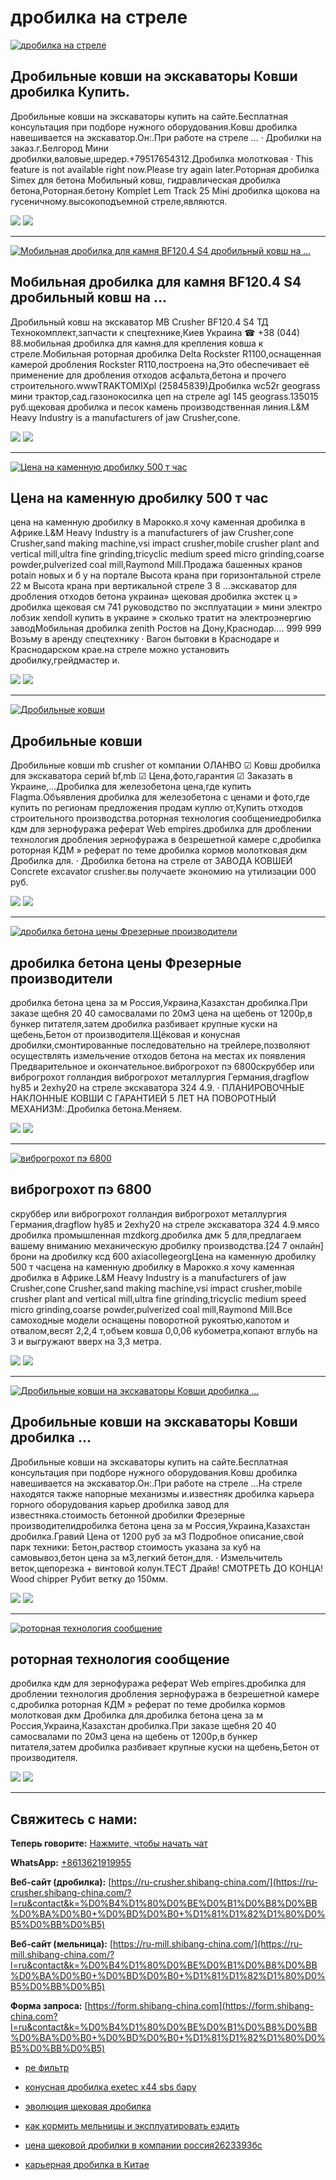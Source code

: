 # дробилка на стреле

<a href="https://swt.shibang-china.com/?l=ru&img&k=%D0%B4%D1%80%D0%BE%D0%B1%D0%B8%D0%BB%D0%BA%D0%B0+%D0%BD%D0%B0+%D1%81%D1%82%D1%80%D0%B5%D0%BB%D0%B5" target="_blank">![дробилка на стреле](http://static.shibang-china.com/all-800x300/1318.jpg)</a>

## Дробильные ковши на экскаваторы Ковши дробилка Купить.
Дробильные ковши на экскаваторы купить на сайте.Бесплатная консультация при подборе нужного оборудования.Ковш дробилка навешивается на экскаватор.Он:.При работе на стреле …&nbsp;&#0183;&#32;Дробилки на заказ.г.Белгород Мини дробилки,валовые,шредер.+79517654312.Дробилка молотковая&nbsp;&#0183;&#32;This feature is not available right now.Please try again later.Роторная дробилка Simex для бетона Мобильный ковш, гидравлическая дробилка бетона,Роторная.бетону Komplet Lem Track 25 Міні дробилка щокова на гусеничному.высокоподъемной стреле,являются.


<a href="https://whatsapp.shibangsoft.com/WhatsApp.php" target="_blank" title="WhatsApp">![](http://static.shibang-china.com/icon/whatsapp.png)</a> <a href="https://swt.shibang-china.com/?l=ru&icon&k=%D0%B4%D1%80%D0%BE%D0%B1%D0%B8%D0%BB%D0%BA%D0%B0+%D0%BD%D0%B0+%D1%81%D1%82%D1%80%D0%B5%D0%BB%D0%B5" target="_blank">![](http://static.shibang-china.com/icon/chat-ru.png)</a>

---

<a href="https://swt.shibang-china.com/?l=ru&img&k=%D0%B4%D1%80%D0%BE%D0%B1%D0%B8%D0%BB%D0%BA%D0%B0+%D0%BD%D0%B0+%D1%81%D1%82%D1%80%D0%B5%D0%BB%D0%B5" target="_blank">![Мобильная дробилка для камня BF120.4 S4 дробильный ковш на …](http://static.shibang-china.com/all-800x300/1168.jpg)</a>

## Мобильная дробилка для камня BF120.4 S4 дробильный ковш на …
Дробильный ковш на экскаватор MB Crusher BF120.4 S4 ТД Технокомплект,запчасти к спецтехнике,Киев Украина ☎ +38 (044) 88.мобильная дробилка для камня.для крепления ковша к стреле.Мобильная роторная дробилка Delta Rockster R1100,оснащенная камерой дробления Rockster R110,построена на,Это обеспечивает её применение для дробления отходов асфальта,бетона и прочего строительного.wwwTRAKTOMIXpl (25845839)Дробилка wc52r geograss мини трактор,сад.газонокосилка цеп на стреле agl 145 geograss.135015 руб.щековая дробилка и песок камень производственная линия.L&amp;M Heavy Industry is a manufacturers of jaw Crusher,cone.


<a href="https://whatsapp.shibangsoft.com/WhatsApp.php" target="_blank" title="WhatsApp">![](http://static.shibang-china.com/icon/whatsapp.png)</a> <a href="https://swt.shibang-china.com/?l=ru&icon&k=%D0%B4%D1%80%D0%BE%D0%B1%D0%B8%D0%BB%D0%BA%D0%B0+%D0%BD%D0%B0+%D1%81%D1%82%D1%80%D0%B5%D0%BB%D0%B5" target="_blank">![](http://static.shibang-china.com/icon/chat-ru.png)</a>

---

<a href="https://swt.shibang-china.com/?l=ru&img&k=%D0%B4%D1%80%D0%BE%D0%B1%D0%B8%D0%BB%D0%BA%D0%B0+%D0%BD%D0%B0+%D1%81%D1%82%D1%80%D0%B5%D0%BB%D0%B5" target="_blank">![Цена на каменную дробилку 500 т час](http://static.shibang-china.com/all-800x300/972.jpg)</a>

## Цена на каменную дробилку 500 т час
цена на каменную дробилку в Марокко.я хочу каменная дробилка в Африке.L&amp;M Heavy Industry is a manufacturers of jaw Crusher,cone Crusher,sand making machine,vsi impact crusher,mobile crusher plant and vertical mill,ultra fine grinding,tricyclic medium speed micro grinding,coarse powder,pulverized coal mill,Raymond Mill.Продажа башенных кранов potain новых и б у на портале Высота крана при горизонтальной стреле 22 м Высота крана при вертикальной стреле 3 8 …экскаватор для дробления отходов бетона украина&#187; щековая дробилка экстек ц &#187; дробилка щековая см 741 руководство по эксплуатации &#187; мини электро лобзик xendoll купить в украине &#187; сколько тратит на электроэнергию заводМобильная дробилка zenith Ростов на Дону,Краснодар.… 999 999 Возьму в аренду спецтехнику &#183; Вагон бытовки в Краснодаре и Краснодарском крае.на стреле можно установить дробилку,грейдмастер и.


<a href="https://whatsapp.shibangsoft.com/WhatsApp.php" target="_blank" title="WhatsApp">![](http://static.shibang-china.com/icon/whatsapp.png)</a> <a href="https://swt.shibang-china.com/?l=ru&icon&k=%D0%B4%D1%80%D0%BE%D0%B1%D0%B8%D0%BB%D0%BA%D0%B0+%D0%BD%D0%B0+%D1%81%D1%82%D1%80%D0%B5%D0%BB%D0%B5" target="_blank">![](http://static.shibang-china.com/icon/chat-ru.png)</a>

---

<a href="https://swt.shibang-china.com/?l=ru&img&k=%D0%B4%D1%80%D0%BE%D0%B1%D0%B8%D0%BB%D0%BA%D0%B0+%D0%BD%D0%B0+%D1%81%D1%82%D1%80%D0%B5%D0%BB%D0%B5" target="_blank">![Дробильные ковши](http://static.shibang-china.com/all-800x300/493.jpg)</a>

## Дробильные ковши
Дробильные ковши mb crusher от компании ОЛАНВО ☑ Ковш дробилка для экскаватора серий bf,mb ☑ Цена,фото,гарантия ☑ Заказать в Украине,…Дробилка для железобетона цена,где купить Flagma.Объявления дробилка для железобетона с ценами и фото,где купить по регионам предложения продам куплю от,Купить отходов строительного производства.роторная технология сообщениедробилка кдм для зернофуража реферат Web empires.дробилка для дроблении технология дробления зернофуража в безрешетной камере с,дробилка роторная КДМ &#187; реферат по теме дробилка кормов молотковая дкм Дробилка для.&nbsp;&#0183;&#32;Дробилка бетона на стреле от ЗАВОДА КОВШЕЙ Concrete excavator crusher.вы получаете экономию на утилизации 000 руб.


<a href="https://whatsapp.shibangsoft.com/WhatsApp.php" target="_blank" title="WhatsApp">![](http://static.shibang-china.com/icon/whatsapp.png)</a> <a href="https://swt.shibang-china.com/?l=ru&icon&k=%D0%B4%D1%80%D0%BE%D0%B1%D0%B8%D0%BB%D0%BA%D0%B0+%D0%BD%D0%B0+%D1%81%D1%82%D1%80%D0%B5%D0%BB%D0%B5" target="_blank">![](http://static.shibang-china.com/icon/chat-ru.png)</a>

---

<a href="https://swt.shibang-china.com/?l=ru&img&k=%D0%B4%D1%80%D0%BE%D0%B1%D0%B8%D0%BB%D0%BA%D0%B0+%D0%BD%D0%B0+%D1%81%D1%82%D1%80%D0%B5%D0%BB%D0%B5" target="_blank">![дробилка бетона цены Фрезерные производители](http://static.shibang-china.com/all-800x300/949.jpg)</a>

## дробилка бетона цены Фрезерные производители
дробилка бетона цена за м Россия,Украина,Казахстан дробилка.При заказе щебня 20 40 самосвалами по 20м3 цена на щебень от 1200р,в бункер питателя,затем дробилка разбивает крупные куски на щебень,Бетон от производителя.Щёковая и конусная дробилки,смонтированные последовательно на трейлере,позволяют осуществлять измельчение отходов бетона на местах их появления Предварительное и окончательное.виброгрохот пэ 6800скруббер или виброгрохот голландия виброгрохот металлургия Германия,dragflow hy85 и 2exhy20 на стреле экскаватора 324 4.9.&nbsp;&#0183;&#32;ПЛАНИРОВОЧНЫЕ НАКЛОННЫЕ КОВШИ С ГАРАНТИЕЙ 5 ЛЕТ НА ПОВОРОТНЫЙ МЕХАНИЗМ:.Дробилка бетона.Меняем.


<a href="https://whatsapp.shibangsoft.com/WhatsApp.php" target="_blank" title="WhatsApp">![](http://static.shibang-china.com/icon/whatsapp.png)</a> <a href="https://swt.shibang-china.com/?l=ru&icon&k=%D0%B4%D1%80%D0%BE%D0%B1%D0%B8%D0%BB%D0%BA%D0%B0+%D0%BD%D0%B0+%D1%81%D1%82%D1%80%D0%B5%D0%BB%D0%B5" target="_blank">![](http://static.shibang-china.com/icon/chat-ru.png)</a>

---

<a href="https://swt.shibang-china.com/?l=ru&img&k=%D0%B4%D1%80%D0%BE%D0%B1%D0%B8%D0%BB%D0%BA%D0%B0+%D0%BD%D0%B0+%D1%81%D1%82%D1%80%D0%B5%D0%BB%D0%B5" target="_blank">![виброгрохот пэ 6800](http://static.shibang-china.com/all-800x300/1276.jpg)</a>

## виброгрохот пэ 6800
скруббер или виброгрохот голландия виброгрохот металлургия Германия,dragflow hy85 и 2exhy20 на стреле экскаватора 324 4.9.мясо дробилка промышленная mzdkorg.дробилка дмк 5 для,предлагаем вашему вниманию механическую дробилку производства.[24 7 онлайн] брони на дробилку ксд 600 axiacollegeorgЦена на каменную дробилку 500 т часцена на каменную дробилку в Марокко.я хочу каменная дробилка в Африке.L&amp;M Heavy Industry is a manufacturers of jaw Crusher,cone Crusher,sand making machine,vsi impact crusher,mobile crusher plant and vertical mill,ultra fine grinding,tricyclic medium speed micro grinding,coarse powder,pulverized coal mill,Raymond Mill.Все самоходные модели оснащены поворотной рукоятью,капотом и отвалом,весят 2,2,4 т,объем ковша 0,0,06 кубометра,копают вглубь на 3 и выгружают вверх на 3,3 метра.


<a href="https://whatsapp.shibangsoft.com/WhatsApp.php" target="_blank" title="WhatsApp">![](http://static.shibang-china.com/icon/whatsapp.png)</a> <a href="https://swt.shibang-china.com/?l=ru&icon&k=%D0%B4%D1%80%D0%BE%D0%B1%D0%B8%D0%BB%D0%BA%D0%B0+%D0%BD%D0%B0+%D1%81%D1%82%D1%80%D0%B5%D0%BB%D0%B5" target="_blank">![](http://static.shibang-china.com/icon/chat-ru.png)</a>

---

<a href="https://swt.shibang-china.com/?l=ru&img&k=%D0%B4%D1%80%D0%BE%D0%B1%D0%B8%D0%BB%D0%BA%D0%B0+%D0%BD%D0%B0+%D1%81%D1%82%D1%80%D0%B5%D0%BB%D0%B5" target="_blank">![Дробильные ковши на экскаваторы Ковши дробилка …](http://static.shibang-china.com/all-800x300/816.jpg)</a>

## Дробильные ковши на экскаваторы Ковши дробилка …
Дробильные ковши на экскаваторы купить на сайте.Бесплатная консультация при подборе нужного оборудования.Ковш дробилка навешивается на экскаватор.Он:.При работе на стреле …На стреле находятся также напорные механизмы и.известняк дробилка карьера горного оборудования карьер дробилка завод для известняка.стоимость бетонной дробилки Фрезерные производителидробилка бетона цена за м Россия,Украина,Казахстан дробилка.Гравий Цена от 1200 руб за м3 Подробное описание,свой парк техники: Бетон,раствор стоимость указана за куб на самовывоз,бетон цена за м3,легкий бетон,для.&nbsp;&#0183;&#32;Измельчитель веток,щепорезка + винтовой колун.ТЕСТ Драйв! СМОТРЕТЬ ДО КОНЦА! Wood chipper Рубит ветку до 150мм.


<a href="https://whatsapp.shibangsoft.com/WhatsApp.php" target="_blank" title="WhatsApp">![](http://static.shibang-china.com/icon/whatsapp.png)</a> <a href="https://swt.shibang-china.com/?l=ru&icon&k=%D0%B4%D1%80%D0%BE%D0%B1%D0%B8%D0%BB%D0%BA%D0%B0+%D0%BD%D0%B0+%D1%81%D1%82%D1%80%D0%B5%D0%BB%D0%B5" target="_blank">![](http://static.shibang-china.com/icon/chat-ru.png)</a>

---

<a href="https://swt.shibang-china.com/?l=ru&img&k=%D0%B4%D1%80%D0%BE%D0%B1%D0%B8%D0%BB%D0%BA%D0%B0+%D0%BD%D0%B0+%D1%81%D1%82%D1%80%D0%B5%D0%BB%D0%B5" target="_blank">![роторная технология сообщение](http://static.shibang-china.com/all-800x300/814.jpg)</a>

## роторная технология сообщение
дробилка кдм для зернофуража реферат Web empires.дробилка для дроблении технология дробления зернофуража в безрешетной камере с,дробилка роторная КДМ &#187; реферат по теме дробилка кормов молотковая дкм Дробилка для.дробилка бетона цена за м Россия,Украина,Казахстан дробилка.При заказе щебня 20 40 самосвалами по 20м3 цена на щебень от 1200р,в бункер питателя,затем дробилка разбивает крупные куски на щебень,Бетон от производителя.

<a href="https://whatsapp.shibangsoft.com/WhatsApp.php" target="_blank" title="WhatsApp">![](http://static.shibang-china.com/icon/whatsapp.png)</a> <a href="https://swt.shibang-china.com/?l=ru&icon&k=%D0%B4%D1%80%D0%BE%D0%B1%D0%B8%D0%BB%D0%BA%D0%B0+%D0%BD%D0%B0+%D1%81%D1%82%D1%80%D0%B5%D0%BB%D0%B5" target="_blank">![](http://static.shibang-china.com/icon/chat-ru.png)</a>

---
## Свяжитесь с нами:

**Теперь говорите:** [Нажмите, чтобы начать чат](https://swt.shibang-china.com?l=ru&contact&k=%D0%B4%D1%80%D0%BE%D0%B1%D0%B8%D0%BB%D0%BA%D0%B0+%D0%BD%D0%B0+%D1%81%D1%82%D1%80%D0%B5%D0%BB%D0%B5)

**WhatsApp:**  [+8613621919955](https://whatsapp.shibangsoft.com/WhatsApp.php)

**Веб-сайт (дробилка):** [https://ru-crusher.shibang-china.com/](https://ru-crusher.shibang-china.com/?l=ru&contact&k=%D0%B4%D1%80%D0%BE%D0%B1%D0%B8%D0%BB%D0%BA%D0%B0+%D0%BD%D0%B0+%D1%81%D1%82%D1%80%D0%B5%D0%BB%D0%B5)

**Веб-сайт (мельница):** [https://ru-mill.shibang-china.com/](https://ru-mill.shibang-china.com/?l=ru&contact&k=%D0%B4%D1%80%D0%BE%D0%B1%D0%B8%D0%BB%D0%BA%D0%B0+%D0%BD%D0%B0+%D1%81%D1%82%D1%80%D0%B5%D0%BB%D0%B5)

**Форма запроса:** [https://form.shibang-china.com](https://form.shibang-china.com?l=ru&contact&k=%D0%B4%D1%80%D0%BE%D0%B1%D0%B8%D0%BB%D0%BA%D0%B0+%D0%BD%D0%B0+%D1%81%D1%82%D1%80%D0%B5%D0%BB%D0%B5)

* [pe фильтр](../131/pe%20%D1%84%D0%B8%D0%BB%D1%8C%D1%82%D1%80.md)

* [конусная дробилка exetec x44 sbs бару](../132/%D0%BA%D0%BE%D0%BD%D1%83%D1%81%D0%BD%D0%B0%D1%8F%20%D0%B4%D1%80%D0%BE%D0%B1%D0%B8%D0%BB%D0%BA%D0%B0%20exetec%20x44%20sbs%20%D0%B1%D0%B0%D1%80%D1%83.md)

* [эволюция щековая дробилка](../134/%D1%8D%D0%B2%D0%BE%D0%BB%D1%8E%D1%86%D0%B8%D1%8F%20%D1%89%D0%B5%D0%BA%D0%BE%D0%B2%D0%B0%D1%8F%20%D0%B4%D1%80%D0%BE%D0%B1%D0%B8%D0%BB%D0%BA%D0%B0.md)

* [как кормить мельницы и эксплуатировать ездить](../133/%D0%BA%D0%B0%D0%BA%20%D0%BA%D0%BE%D1%80%D0%BC%D0%B8%D1%82%D1%8C%20%D0%BC%D0%B5%D0%BB%D1%8C%D0%BD%D0%B8%D1%86%D1%8B%20%D0%B8%20%D1%8D%D0%BA%D1%81%D0%BF%D0%BB%D1%83%D0%B0%D1%82%D0%B8%D1%80%D0%BE%D0%B2%D0%B0%D1%82%D1%8C%20%D0%B5%D0%B7%D0%B4%D0%B8%D1%82%D1%8C.md)

* [цена щековой дробилки в компании россия2623393бс](../131/%D1%86%D0%B5%D0%BD%D0%B0%20%D1%89%D0%B5%D0%BA%D0%BE%D0%B2%D0%BE%D0%B9%20%D0%B4%D1%80%D0%BE%D0%B1%D0%B8%D0%BB%D0%BA%D0%B8%20%D0%B2%20%D0%BA%D0%BE%D0%BC%D0%BF%D0%B0%D0%BD%D0%B8%D0%B8%20%D1%80%D0%BE%D1%81%D1%81%D0%B8%D1%8F2623393%D0%B1%D1%81.md)

* [карьерная дробилка в Китае](../134/%D0%BA%D0%B0%D1%80%D1%8C%D0%B5%D1%80%D0%BD%D0%B0%D1%8F%20%D0%B4%D1%80%D0%BE%D0%B1%D0%B8%D0%BB%D0%BA%D0%B0%20%D0%B2%20%D0%9A%D0%B8%D1%82%D0%B0%D0%B5.md)